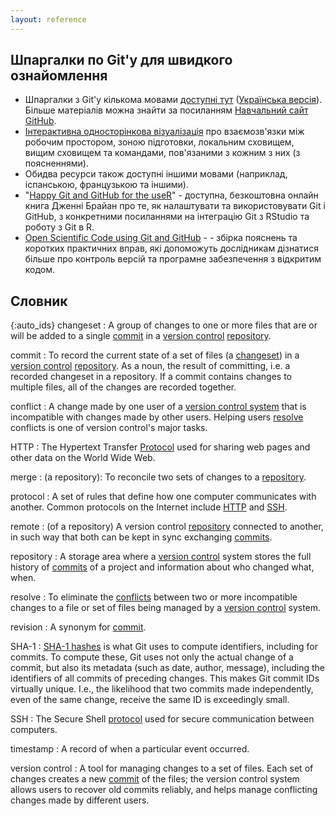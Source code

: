 ```yaml
---
layout: reference
---
```


## Шпаргалки по Git'у для швидкого ознайомлення

*   Шпаргалки з Git'у кількома мовами [доступні тут](https://github.github.com/training-kit/) ([Українська версія](https://training.github.com/downloads/ua/github-git-cheat-sheet/)). Більше матеріалів можна знайти за посиланням [Навчальний сайт GitHub](http://try.github.io/).
*   [Інтерактивна односторінкова візуалізація](http://ndpsoftware.com/git-cheatsheet.html)
    про взаємозв'язки між робочим простором, зоною підготовки, локальним сховищем, вищим сховищем та командами, пов'язаними з кожним з них (з поясненнями).
*   Обидва ресурси також доступні іншими мовами (наприклад, іспанською, французькою та іншими).
* "[Happy Git and GitHub for the useR](http://happygitwithr.com)" - доступна, безкоштовна онлайн книга Дженні Брайан про те, як налаштувати та використовувати Git і GitHub, з конкретними посиланнями на інтеграцію Git з RStudio та роботу з Git в R.
* [Open Scientific Code using Git and GitHub](https://open-source-for-researchers.github.io/open-source-workshop/) - - збірка пояснень та коротких практичних вправ, які допоможуть дослідникам дізнатися більше про контроль версій та програмне забезпечення з відкритим кодом.

## Словник

{:auto_ids}
changeset
:   A group of changes to one or more files that are or will be added
    to a single [commit](#commit) in a [version control](#version-control)
    [repository](#repository).

commit
:   To record the current state of a set of files (a [changeset](#changeset))
    in a [version control](#version-control) [repository](#repository). As a noun,
    the result of committing, i.e. a recorded changeset in a repository.
    If a commit contains changes to multiple files,
    all of the changes are recorded together.

conflict
:   A change made by one user of a [version control system](#version-control)
    that is incompatible with changes made by other users.
    Helping users [resolve](#resolve) conflicts
    is one of version control's major tasks.

HTTP
:   The Hypertext Transfer [Protocol](#protocol) used for sharing web pages and other data
    on the World Wide Web.

merge
:   (a repository): To reconcile two sets of changes to a
    [repository](#repository).

protocol
:   A set of rules that define how one computer communicates with another.
    Common protocols on the Internet include [HTTP](#http) and [SSH](#ssh).

remote
:   (of a repository) A version control [repository](#repository) connected to another,
    in such way that both can be kept in sync exchanging [commits](#commit).

repository
:   A storage area where a [version control](#version-control) system
    stores the full history of [commits](#commit) of a project and information
    about who changed what, when.

resolve
:   To eliminate the [conflicts](#conflict) between two or more incompatible changes to a file or set of files
    being managed by a [version control](#version-control) system.

revision
:   A synonym for [commit](#commit).

SHA-1
:   [SHA-1 hashes](https://en.wikipedia.org/wiki/SHA-1) is what Git uses to compute identifiers, including for commits.
    To compute these, Git uses not only the actual change of a commit, but also its metadata (such as date, author,
    message), including the identifiers of all commits of preceding changes. This makes Git commit IDs virtually unique.
    I.e., the likelihood that two commits made independently, even of the same change, receive the same ID is exceedingly
    small.

SSH
:   The Secure Shell [protocol](#protocol) used for secure communication between computers.

timestamp
:   A record of when a particular event occurred.

version control
:   A tool for managing changes to a set of files.
    Each set of changes creates a new [commit](#commit) of the files;
    the version control system allows users to recover old commits reliably,
    and helps manage conflicting changes made by different users.


